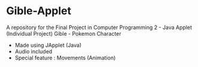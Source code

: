 # Gible-Applet
A repository for the Final Project in Computer Programming 2 - Java Applet
(Individual Project)
Gible - Pokemon Character
- Made using JApplet (Java)
- Audio included
- Special feature : Movements (Animation)


